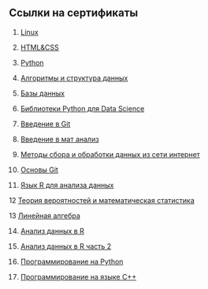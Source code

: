 ## Ссылки на сертификаты

1. [Linux](https://geekbrains.ru/certificates/724094)

2. [HTML&CSS](https://geekbrains.ru/certificates/721790)

3. [Python](https://geekbrains.ru/certificates/721741)

4. [Алгоритмы и структура данных](https://geekbrains.ru/certificates/768743)

5. [Базы данных](https://geekbrains.ru/certificates/751818)

6. [Библиотеки Python для Data Science](https://geekbrains.ru/certificates/850320)

7. [Введение в Git](https://geekbrains.ru/certificates/702905)

8. [Введение в мат анализ](https://geekbrains.ru/certificates/932104)

9. [Методы сбора и обработки данных из сети интернет](https://geekbrains.ru/certificates/894589)

10. [Основы Git](https://stepik.org/cert/685892)

11. [Язык R для анализа данных](https://geekbrains.ru/certificates/900360)

12  [Теория вероятностей и математическая статистика](https://geekbrains.ru/certificates/973843)

13  [Линейная алгебра](https://geekbrains.ru/certificates/990400)

14. [Анализ данных в R](https://stepik.org/cert/132337)

15. [Анализ данных в R часть 2](https://stepik.org/cert/136209)

16. [Программирование на Python](https://stepik.org/cert/61736)

17. [Программирование на языке C++](https://stepik.org/cert/63056)